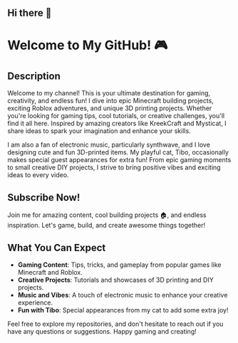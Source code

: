 ## Hi there 👋

# Welcome to My GitHub! 🎮

## Description
Welcome to my channel! This is your ultimate destination for gaming, creativity, and endless fun! I dive into epic Minecraft building projects, exciting Roblox adventures, and unique 3D printing projects. Whether you're looking for gaming tips, cool tutorials, or creative challenges, you'll find it all here. Inspired by amazing creators like KreekCraft and Mysticat, I share ideas to spark your imagination and enhance your skills.

I am also a fan of electronic music, particularly synthwave, and I love designing cute and fun 3D-printed items. My playful cat, Tibo, occasionally makes special guest appearances for extra fun! From epic gaming moments to small creative DIY projects, I strive to bring positive vibes and exciting ideas to every video.

## Subscribe Now!
Join me for amazing content, cool building projects 🏠, and endless inspiration. Let's game, build, and create awesome things together!

## What You Can Expect
- **Gaming Content**: Tips, tricks, and gameplay from popular games like Minecraft and Roblox.
- **Creative Projects**: Tutorials and showcases of 3D printing and DIY projects.
- **Music and Vibes**: A touch of electronic music to enhance your creative experience.
- **Fun with Tibo**: Special appearances from my cat to add some extra joy!

Feel free to explore my repositories, and don't hesitate to reach out if you have any questions or suggestions. Happy gaming and creating!


